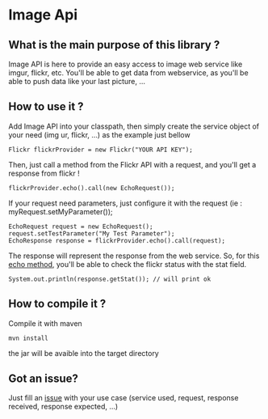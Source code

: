 Image Api
=========

What is the main purpose of this library ?
------------
Image API is here to provide an easy access to image web service like imgur, flickr, etc.
You'll be able to get data from webservice, as you'll be able to push data like your last picture, ...

How to use it ?
---------------
Add Image API into your classpath, then simply create the service object of your need (img ur, flickr, ...)
as the example just bellow

    Flickr flickrProvider = new Flickr("YOUR API KEY");

Then, just call a method from the Flickr API with a request, and you'll get a response from flickr !

    flickrProvider.echo().call(new EchoRequest());

If your request need parameters, just configure it with the request (ie : myRequest.setMyParameter());

    EchoRequest request = new EchoRequest();
    request.setTestParameter("My Test Parameter");
    EchoResponse response = flickrProvider.echo().call(request);

The response will represent the response from the web service.
So, for this [echo method](http://www.flickr.com/services/api/flickr.test.echo.html), you'll be able to check
the flickr status with the stat field.

    System.out.println(response.getStat()); // will print ok

How to compile it ?
-------------------
Compile it with maven

    mvn install

the jar will be avaible into the target directory

Got an issue?
--------------
Just fill an [issue](https://github.com/dwursteisen/imgur-API/issues) with your use case (service used, request, response received, response expected, ...)
